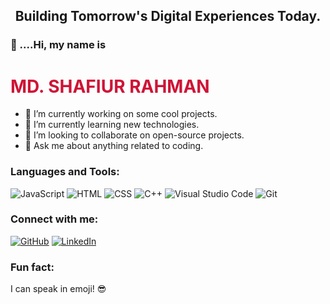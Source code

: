<h2 align='center'>Building Tomorrow's Digital Experiences Today.</h2>

<h3>👋 ....Hi, my name is</h3>
<h1 style="color: #CE1436;">MD. SHAFIUR RAHMAN</h1>

- 🔭 I’m currently working on some cool projects.
- 🌱 I’m currently learning new technologies.
- 👯 I’m looking to collaborate on open-source projects.
- 💬 Ask me about anything related to coding.

### Languages and Tools:

![JavaScript](https://img.shields.io/badge/-JavaScript-F7DF1E?style=flat-square&logo=javascript&logoColor=black)
![HTML](https://img.shields.io/badge/-HTML5-E34F26?style=flat-square&logo=html5&logoColor=white)
![CSS](https://img.shields.io/badge/-CSS3-1572B6?style=flat-square&logo=css3&logoColor=white)
![C++](https://img.shields.io/badge/-C++-00599C?style=flat-square&logo=c%2B%2B&logoColor=white)
![Visual Studio Code](https://img.shields.io/badge/-VS_Code-007ACC?style=flat-square&logo=visual-studio-code&logoColor=white)
![Git](https://img.shields.io/badge/-Git-F05032?style=flat-square&logo=git&logoColor=white)
<!-- Add more badges for your skills -->

### Connect with me:

[![GitHub](https://img.shields.io/badge/-GitHub-181717?style=flat-square&logo=github&logoColor=white)](https://github.com/ShafiurMiju/)
[![LinkedIn](https://img.shields.io/badge/-LinkedIn-0A66C2?style=flat-square&logo=linkedin&logoColor=white)](https://www.linkedin.com/in/srmmiju/)
<!-- Add more social media links -->

### Fun fact:

I can speak in emoji! 😎
